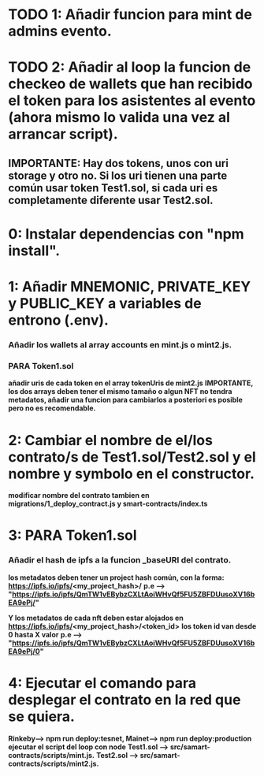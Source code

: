 # TODO 1: Añadir funcion para mint de admins evento.
# TODO 2: Añadir al loop la funcion de checkeo de wallets que han recibido el token para los asistentes al evento (ahora mismo lo valida una vez al arrancar script).

## IMPORTANTE: Hay dos tokens, unos con uri storage y otro no. Si los uri tienen una parte común usar token Test1.sol, si cada uri es completamente diferente usar Test2.sol.

# 0: Instalar dependencias con "npm install".

# 1: Añadir MNEMONIC, PRIVATE_KEY y PUBLIC_KEY a variables de entrono (.env).
### Añadir los wallets al array accounts en mint.js o mint2.js.

### PARA Token1.sol
**añadir uris de cada token en el array tokenUris de mint2.js**
**IMPORTANTE, los dos arrays deben tener el mismo tamaño o algun NFT no tendra metadatos, añadir una funcion para cambiarlos a posteriori es posible pero no es recomendable.**

# 2: Cambiar el nombre de el/los contrato/s de Test1.sol/Test2.sol y el nombre y symbolo en el constructor.
**modificar nombre del contrato tambien en migrations/1_deploy_contract.js y smart-contracts/index.ts**

# 3: PARA Token1.sol
### Añadir el hash de ipfs a la funcion _baseURI del contrato.

**los metadatos deben tener un project hash común, con la forma:**
**https://ipfs.io/ipfs/<my_project_hash>/**
**p.e --> "https://ipfs.io/ipfs/QmTW1vEBybzCXLtAoiWHvQf5FU5ZBFDUusoXV16bEA9ePj/"**

**Y los metadatos de cada nft deben estar alojados en**
**https://ipfs.io/ipfs/<my_project_hash>/<token_id>**
**los token id van desde 0 hasta X valor**
**p.e --> "https://ipfs.io/ipfs/QmTW1vEBybzCXLtAoiWHvQf5FU5ZBFDUusoXV16bEA9ePj/0"**

# 4: Ejecutar el comando para desplegar el contrato en la red que se quiera.
**Rinkeby--> npm run deploy:tesnet, Mainet--> npm run deploy:production**
**ejecutar el script del loop con node**
**Test1.sol --> src/samart-contracts/scripts/mint.js.**
**Test2.sol --> src/samart-contracts/scripts/mint2.js.**